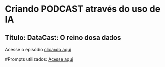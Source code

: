 # Criando PODCAST através do uso de IA
## Título: DataCast: O reino dosa dados
Acesse o episódio <a href= "Output/1636384221172205501566a4796798a213.44656355.mp3">clicando aqui<a>

#Prompts utilizados:
<a href = "prompts/prompts.docx">Acesse aqui<a>

